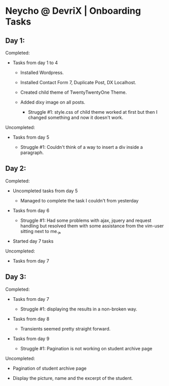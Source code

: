 
# Neycho @ DevriX | Onboarding Tasks

## Day 1:

Completed:

- Tasks from day 1 to 4

	- Installed Wordpress.

	- Installed Contact Form 7, Duplicate Post, DX Localhost.

	- Created child theme of TwentyTwentyOne Theme.

	- Added dixy image on all posts.

		- Struggle #1: style.css of child theme worked at first but then I changed something and now it doesn't work.

Uncompleted:

- Tasks from day 5

	- Struggle #1: Couldn't think of a way to insert a div inside a paragraph.

## Day 2:

Completed:

- Uncompleted tasks from day 5

	- Managed to complete the task I couldn't from yesterday

- Tasks from day 6

	- Struggle #1: Had some problems with ajax, jquery and request handling but resolved them with some assistance from the vim-user sitting next to me.ⱼₖ

- Started day 7 tasks

Uncompleted:

- Tasks from day 7

## Day 3:

Completed:

- Tasks from day 7

	- Struggle #1: displaying the results in a non-broken way.

- Tasks from day 8

	- Transients seemed pretty straight forward.

- Tasks from day 9 

	- Struggle #1: Pagination is not working on student archive page

Uncompleted:

- Pagination of student archive page

- Display the picture, name and the excerpt of the student.
